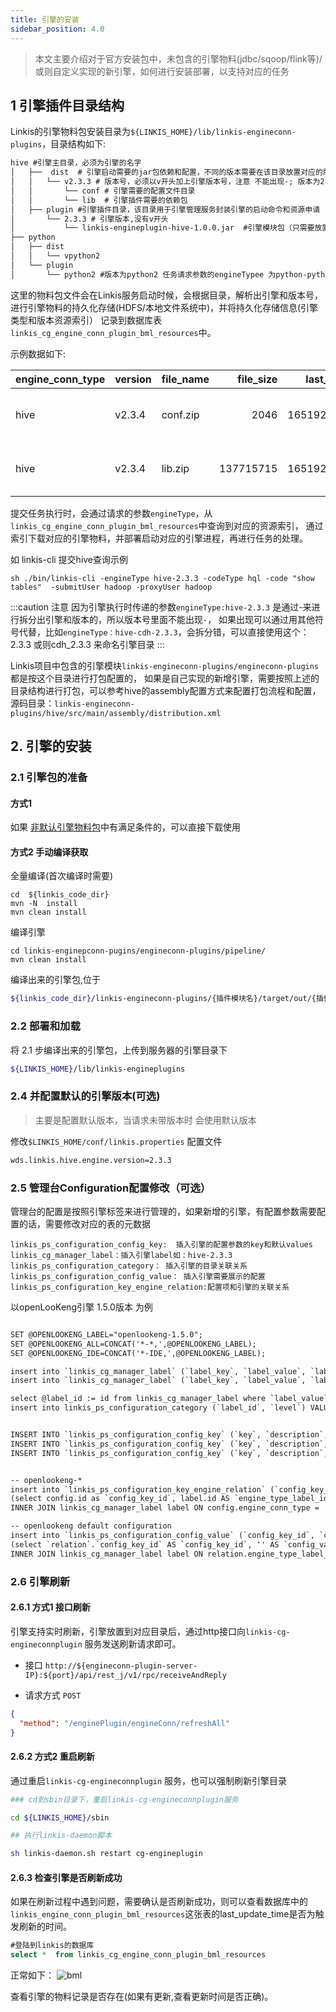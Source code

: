 ```yaml
---
title: 引擎的安装
sidebar_position: 4.0
---
```


> 本文主要介绍对于官方安装包中，未包含的引擎物料(jdbc/sqoop/flink等)/或则自定义实现的新引擎，如何进行安装部署，以支持对应的任务

## 1 引擎插件目录结构 

Linkis的引擎物料包安装目录为`${LINKIS_HOME}/lib/linkis-engineconn-plugins`，目录结构如下:

```html
hive #引擎主目录，必须为引擎的名字
│   ├──  dist  # 引擎启动需要的jar包依赖和配置，不同的版本需要在该目录放置对应的版本目录
│   │   └── v2.3.3 # 版本号，必须以v开头加上引擎版本号，注意 不能出现-; 版本为2.3.3  任务请求参数的engineType 为hive-2.3.3
│   │       └── conf # 引擎需要的配置文件目录
│   │       └── lib  # 引擎插件需要的依赖包
│   ├── plugin #引擎插件目录，该目录用于引擎管理服务封装引擎的启动命令和资源申请
│       └── 2.3.3 # 引擎版本,没有v开头
│           └── linkis-engineplugin-hive-1.0.0.jar  #引擎模块包（只需要放置单独的引擎包）
├── python
│   ├── dist
│   │   └── vpython2
│   └── plugin
│       └── python2 #版本为python2 任务请求参数的engineTypee 为python-python2

```

这里的物料包文件会在Linkis服务启动时候，会根据目录，解析出引擎和版本号，进行引擎物料的持久化存储(HDFS/本地文件系统中)，并将持久化存储信息(引擎类型和版本资源索引）
记录到数据库表`linkis_cg_engine_conn_plugin_bml_resources`中。

示例数据如下:

| engine_conn_type | version | file_name | file_size | last_modified | bml_resource_id | bml_resource_version | create_time | last_update_time | 
| --- | --- | --- | ---: | ---: | --- | --- | --- | --- | 
| hive | v2.3.4 | conf.zip | 2046 | 1651925378000 | 4f0353ac-5703-4b4d-942d-dbaead38b506 | v000001 | 2022-05-07 20:17:45 | 2022-05-07 20:17:45 | 
| hive | v2.3.4 | lib.zip | 137715715 | 1651925379000 | 762595b5-a6d3-4311-8133-4f8d4e0c3aa0 | v000001 | 2022-05-07 20:17:52 | 2022-05-07 20:17:52 | 

提交任务执行时，会通过请求的参数`engineType`，从`linkis_cg_engine_conn_plugin_bml_resources`中查询到对应的资源索引，
通过索引下载对应的引擎物料，并部署启动对应的引擎进程，再进行任务的处理。 

如 linkis-cli 提交hive查询示例 
```shell
sh ./bin/linkis-cli -engineType hive-2.3.3 -codeType hql -code "show tables"  -submitUser hadoop -proxyUser hadoop
``` 

:::caution 注意
因为引擎执行时传递的参数`engineType:hive-2.3.3` 是通过-来进行拆分出引擎和版本的，所以版本号里面不能出现`-`，
如果出现可以通过用其他符号代替，比如`engineType：hive-cdh-2.3.3`，会拆分错，可以直接使用这个：2.3.3 或则cdh_2.3.3 来命名引擎目录
:::


Linkis项目中包含的引擎模块`linkis-engineconn-plugins/engineconn-plugins`都是按这个目录进行打包配置的，
如果是自己实现的新增引擎，需要按照上述的目录结构进行打包，可以参考hive的assembly配置方式来配置打包流程和配置，
源码目录：`linkis-engineconn-plugins/hive/src/main/assembly/distribution.xml`

## 2. 引擎的安装

### 2.1 引擎包的准备

#### 方式1  
如果  [非默认引擎物料包](https://linkis.apache.org/zh-CN/blog/2022/04/15/how-to-download-engineconn-plugin)中有满足条件的，可以直接下载使用 

#### 方式2 手动编译获取 

全量编译(首次编译时需要) 
```shell script
cd  ${linkis_code_dir} 
mvn -N  install 
mvn clean install  
```

编译引擎 
```shell script
cd linkis-enginepconn-pugins/engineconn-plugins/pipeline/
mvn clean install
```

编译出来的引擎包,位于
```bash
${linkis_code_dir}/linkis-engineconn-plugins/{插件模块名}/target/out/{插件模块名}
```

### 2.2 部署和加载

将 2.1 步编译出来的引擎包，上传到服务器的引擎目录下
```bash 
${LINKIS_HOME}/lib/linkis-engineplugins
```

### 2.4 并配置默认的引擎版本(可选)

> 主要是配置默认版本，当请求未带版本时 会使用默认版本 

修改`$LINKIS_HOME/conf/linkis.properties` 配置文件  
```html
wds.linkis.hive.engine.version=2.3.3
```

### 2.5 管理台Configuration配置修改（可选）
管理台的配置是按照引擎标签来进行管理的，如果新增的引擎，有配置参数需要配置的话，需要修改对应的表的元数据  

```
linkis_ps_configuration_config_key:  插入引擎的配置参数的key和默认values
linkis_cg_manager_label：插入引擎label如：hive-2.3.3
linkis_ps_configuration_category： 插入引擎的目录关联关系
linkis_ps_configuration_config_value： 插入引擎需要展示的配置
linkis_ps_configuration_key_engine_relation:配置项和引擎的关联关系
```
以openLooKeng引擎 1.5.0版本 为例 
```html

SET @OPENLOOKENG_LABEL="openlookeng-1.5.0";
SET @OPENLOOKENG_ALL=CONCAT('*-*,',@OPENLOOKENG_LABEL);
SET @OPENLOOKENG_IDE=CONCAT('*-IDE,',@OPENLOOKENG_LABEL);

insert into `linkis_cg_manager_label` (`label_key`, `label_value`, `label_feature`, `label_value_size`, `update_time`, `create_time`) VALUES ('combined_userCreator_engineType',@OPENLOOKENG_ALL, 'OPTIONAL', 2, now(), now());
insert into `linkis_cg_manager_label` (`label_key`, `label_value`, `label_feature`, `label_value_size`, `update_time`, `create_time`) VALUES ('combined_userCreator_engineType',@OPENLOOKENG_IDE, 'OPTIONAL', 2, now(), now());

select @label_id := id from linkis_cg_manager_label where `label_value` = @OPENLOOKENG_IDE;
insert into linkis_ps_configuration_category (`label_id`, `level`) VALUES (@label_id, 2);


INSERT INTO `linkis_ps_configuration_config_key` (`key`, `description`, `name`, `default_value`, `validate_type`, `validate_range`, `engine_conn_type`, `is_hidden`, `is_advanced`, `level`, `treeName`) VALUES ('linkis.openlookeng.url', '例如:http://127.0.0.1:8080', '连接地址', 'http://127.0.0.1:8080', 'Regex', '^\\s*http://([^:]+)(:\\d+)(/[^\\?]+)?(\\?\\S*)?$', 'openlookeng', 0, 0, 1, '数据源配置');
INSERT INTO `linkis_ps_configuration_config_key` (`key`, `description`, `name`, `default_value`, `validate_type`, `validate_range`, `engine_conn_type`, `is_hidden`, `is_advanced`, `level`, `treeName`) VALUES ('linkis.openlookeng.catalog', 'catalog', 'catalog', 'system', 'None', '', 'openlookeng', 0, 0, 1, '数据源配置');
INSERT INTO `linkis_ps_configuration_config_key` (`key`, `description`, `name`, `default_value`, `validate_type`, `validate_range`, `engine_conn_type`, `is_hidden`, `is_advanced`, `level`, `treeName`) VALUES ('linkis.openlookeng.source', 'source', 'source', 'global', 'None', '', 'openlookeng', 0, 0, 1, '数据源配置');


-- openlookeng-*
insert into `linkis_ps_configuration_key_engine_relation` (`config_key_id`, `engine_type_label_id`)
(select config.id as `config_key_id`, label.id AS `engine_type_label_id` FROM linkis_ps_configuration_config_key config
INNER JOIN linkis_cg_manager_label label ON config.engine_conn_type = 'openlookeng' and label_value = @OPENLOOKENG_ALL);

-- openlookeng default configuration
insert into `linkis_ps_configuration_config_value` (`config_key_id`, `config_value`, `config_label_id`)
(select `relation`.`config_key_id` AS `config_key_id`, '' AS `config_value`, `relation`.`engine_type_label_id` AS `config_label_id` FROM linkis_ps_configuration_key_engine_relation relation
INNER JOIN linkis_cg_manager_label label ON relation.engine_type_label_id = label.id AND label.label_value = @OPENLOOKENG_ALL);

```

### 2.6 引擎刷新

#### 2.6.1 方式1 接口刷新 
引擎支持实时刷新，引擎放置到对应目录后，通过http接口向`linkis-cg-engineconnplugin` 服务发送刷新请求即可。

- 接口 `http://${engineconn-plugin-server-IP}:${port}/api/rest_j/v1/rpc/receiveAndReply`

- 请求方式 `POST`

```json
{
  "method": "/enginePlugin/engineConn/refreshAll"
}
```

#### 2.6.2 方式2 重启刷新

通过重启`linkis-cg-engineconnplugin` 服务，也可以强制刷新引擎目录

```bash
### cd到sbin目录下，重启linkis-cg-engineconnplugin服务

cd ${LINKIS_HOME}/sbin

## 执行linkis-daemon脚本

sh linkis-daemon.sh restart cg-engineplugin

```

#### 2.6.3  检查引擎是否刷新成功 

如果在刷新过程中遇到问题，需要确认是否刷新成功，则可以查看数据库中的`linkis_engine_conn_plugin_bml_resources`这张表的last_update_time是否为触发刷新的时间。
```sql
#登陆到linkis的数据库 
select *  from linkis_cg_engine_conn_plugin_bml_resources
```

正常如下： 
![bml](https://user-images.githubusercontent.com/29391030/156343249-9f6dca8f-4e0d-438b-995f-4f469270a22d.png)

查看引擎的物料记录是否存在(如果有更新,查看更新时间是否正确)。
